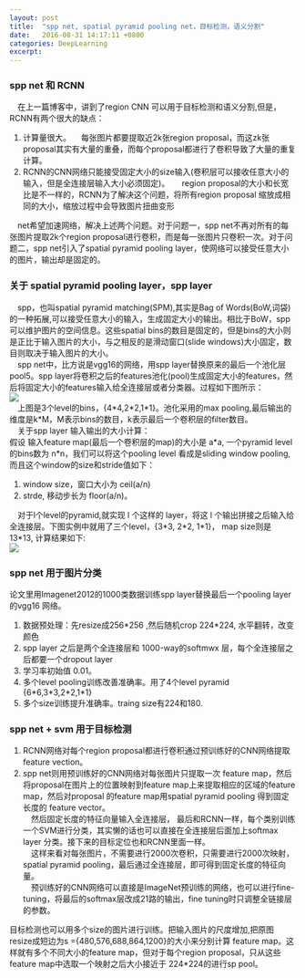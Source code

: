 ```yaml
---
layout: post
title:  "spp net, spatial pyramid pooling net，目标检测，语义分割"
date:   2016-08-31 14:17:11 +0800
categories: DeepLearning
excerpt:
---
```


### spp net 和 RCNN  

&emsp;在上一篇博客中，讲到了region CNN 可以用于目标检测和语义分割,但是，RCNN有两个很大的缺点：  
1. 计算量很大。
&emsp;每张图片都要提取近2k张region proposal，而这zk张proposal其实有大量的重叠，而每个proposal都进行了卷积导致了大量的重复计算。  
2. RCNN的CNN网络只能接受固定大小的size输入(卷积层可以接收任意大小的输入，但是全连接层输入大小必须固定)。
&emsp; region proposal的大小和长宽比是不一样的，RCNN为了解决这个问题，将所有region proposal 缩放成相同的大小，缩放过程中会导致图片扭曲变形  

&emsp;net希望加速网络，解决上述两个问题。对于问题一，spp net不再对所有的每张图片提取2k个region proposal进行卷积，而是每一张图片只卷积一次。对于问题二，spp net引入了spatial pyramid pooling layer，使网络可以接受任意大小的图片，输出却是固定的。  

### 关于 spatial pyramid pooling layer，spp layer 

&emsp;spp，也叫spatial pyramid matching(SPM),其实是Bag of Words(BoW,词袋)的一种拓展,可以接受任意大小的输入，生成固定大小的输出。相比于BoW，spp可以维护图片的空间信息。这些spatial bins的数目是固定的，但是bins的大小则是正比于输入图片的大小，与之相反的是滑动窗口(slide windows)大小固定，数目则取决于输入图片的大小。  
&emsp;spp net中，比方说是vgg16的网络，用spp layer替换原来的最后一个池化层pool5。spp layer将卷积之后的features池化(pool)生成固定大小的features，然后将固定大小的features输入给全连接层或者分类器。过程如下图所示：   
![](/images/old/old.png)  
&emsp;上图是3个level的bins，{4\*4,2\*2,1\*1}。池化采用的max pooling,最后输出的维度是k\*M，M表示bins的数目，k表示最后一个卷积层的filter数目。  
&emsp;关于spp layer 输入输出的大小计算：  
假设 输入feature map(最后一个卷积层的map)的大小是 a\*a, 一个pyramid level的bins数为 n\*n，我们可以将这个pooling level 看成是sliding window pooling,而且这个window的size和stride值如下：  

1. window size，窗口大小为 ceil(a/n)  
2. strde, 移动步长为 floor(a/n)。  

&emsp;对于l个level的pyramid,就实现 l 个这样的 layer，将这 l 个输出拼接之后输入给全连接层。下图实例中就用了三个level，{3\*3, 2\*2, 1\*1}， map size则是 13\*13, 计算结果如下:    
![](/images/old/oldcompute.png)  


### spp net 用于图片分类

论文里用Imagenet2012的1000类数据训练spp layer替换最后一个pooling layer的vgg16 网络。   

1. 数据预处理：先resize成256\*256 ,然后随机crop 224\*224, 水平翻转，改变颜色   
2. spp layer 之后是两个全连接层和 1000-way的softmwx 层，每个全连接层之后都要一个dropout layer   
3. 学习率初始值 0.01。  
4. 多个level pooling训练改善准确率。用了4个level pyramid {6\*6,3\*3,2\*2,1\*1}  
5. 多个size训练提升准确率。traing size有224和180.  

### spp net + svm 用于目标检测

1. RCNN网络对每个region proposal都进行卷积通过预训练好的CNN网络提取feature vection。  
2. spp net则用预训练好的CNN网络对每张图片只提取一次 feature map，然后将proposal在图片上的位置映射到feature map上来提取相应的区域的feature map，然后对proposal 的feature map用spatial pyramid pooling 得到固定长度的 feature vector。  
&emsp;然后固定长度的特征向量输入全连接层， 最后和RCNN一样，每个类别训练一个SVM进行分类，其实懒的话也可以直接在全连接层后面加上softmax layer 分类。接下来的目标定位也和RCNN里面一样。  
&emsp;这样来看对每张图片，不需要进行2000次卷积，只需要进行2000次映射，spatial pyramid pooling，最后通过全连接层，即可得到固定长度的特征向量。  
&emsp;预训练好的CNN网络可以直接是ImageNet预训练的网络，也可以进行fine-tuning，将最后的softmax层改成21路的输出，fine tuning时只调整全链接层的参数。  

目标检测也可以用多个size的图片进行训练。把输入图片的尺度增加,把原图resize成短边为s ={480,576,688,864,1200}的大小来分别计算 feature map。这样就有多个不同大小的feature map，但对于每个region proposal，只从这些feature map中选取一个映射之后大小接近于 224\*224的进行sp pool。








